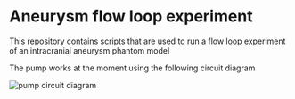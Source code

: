 # Aneurysm flow loop experiment
This repository contains scripts that are used to run a flow loop experiment of an intracranial aneurysm phantom model

The pump works at the moment using the following circuit diagram

![pump circuit diagram](https://github.com/sanjivdg/aneurysm-flow-loop/pump_electric_circuit_diagram.png)
